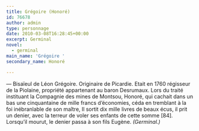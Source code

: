 ```yaml
---
title: Grégoire (Honoré)
id: 76678
author: admin
type: personnage
date: 2010-03-08T16:28:45+00:00
excerpt: Germinal
novel:
  - germinal
main_name: 'Grégoire '
secondary_name: Honoré

---
```

— Bisaïeul de Léon Grégoire. Originaire de Picardie. Etait en 1760 régisseur de la Piolaine, propriété appartenant au baron Desrumaux. Lors du traité instituant la Compagnie des mines de Montsou, Honoré, qui cachait dans un bas une cinquantaine de mille francs d&rsquo;économies, céda en tremblant à la foi inébranlable de son maître, Il sortit dix mille livres de beaux écus, il prit un denier, avec la terreur de voler ses enfants de cette somme [84]. Lorsqu&rsquo;il mourut, le denier passa à son fils Eugène. _(Germinal.)_
